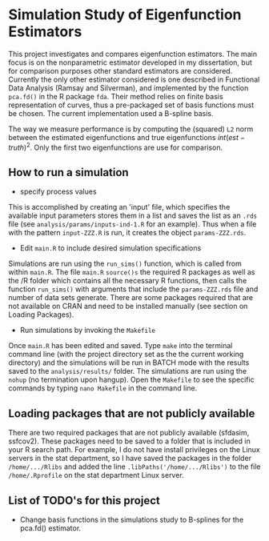 Simulation Study of Eigenfunction Estimators
============================================

This project investigates and compares eigenfunction estimators. The main focus is on the nonparametric estimator developed in my dissertation, but for comparison purposes other standard estimators are considered. Currently the only other estimator considered is one described in Functional Data Analysis (Ramsay and Silverman), and implemented by the function `pca.fd()` in the R package `fda`. Their method relies on finite basis representation of curves, thus a pre-packaged set of basis functions must be chosen. The current implementation used a B-spline basis.

The way we measure performance is by computing the (squared) `L2` norm between the estimated eigenfunctions and true eigenfunctions $int(est-truth)^2$. Only the first two eigenfunctions are use for comparison. 

How to run a simulation
-----------------------------
* specify process values 

This is accomplished by creating an 'input' file, which specifies the available input parameters stores them in a list and saves the list as an `.rds` file (see `analysis/params/inputs-ind-1.R` for an example). Thus when a file with the pattern `input-ZZZ.R` is run, it creates the object `params-ZZZ.rds`.

* Edit `main.R` to include desired simulation specifications

Simulations are run using the `run_sims()` function, which is called from within `main.R`. The file `main.R` `source()s` the required R packages as well as the /R folder which contains all the necessary R functions, then calls the function `run_sims()` with arguments that include the `params-ZZZ.rds` file and number of data sets generate. There are some packages required that are not available on CRAN and need to be installed manually (see section on Loading Packages).

* Run simulations by invoking the `Makefile`

Once `main.R` has been edited and saved. Type `make` into the terminal command line (with the project directory set as the the current working directory) and the simulations will be run in BATCH mode with the results saved to the `analysis/results/` folder. The simulations are run using the `nohup` (no termination upon hangup). Open the `Makefile` to see the specific commands by typing `nano Makefile` in the command line.

Loading packages that are not publicly available
-----------------------------
There are two required packages that are not publicly available (sfdasim, ssfcov2). These packages need to be saved to a folder that is included in your R search path. For example, I do not have install privileges on the Linux servers in the stat department, so I have saved the packages in the folder `/home/.../Rlibs` and added the line `.libPaths('/home/.../Rlibs')` to the file `/home/.Rprofile` on the stat department Linux server. 

List of TODO's for this project
----------------------------------

- Change basis functions in the simulations study to B-splines for the pca.fd() estimator. 





